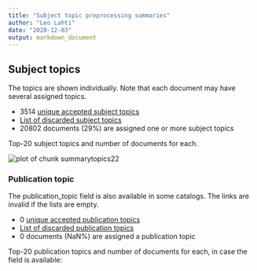 ```yaml
---
title: "Subject topic preprocessing summaries"
author: "Leo Lahti"
date: "2020-12-03"
output: markdown_document
---
```


## Subject topics

The topics are shown individually. Note that each document may have
several assigned topics.



  * 3514 [unique accepted subject topics](output.tables/subject_topic_accepted.csv)
  * [List of discarded subject topics](output.tables/subject_topic_discarded.csv)
  * 20802 documents (29%) are assigned one or more subject topics 


Top-20 subject topics and number of documents for each.

![plot of chunk summarytopics22](figure/summarytopics22-1.png)

### Publication topic

The publication_topic field is also available in some catalogs. The links are invalid if the lists are empty.



  * 0 [unique accepted publication topics](output.tables/publication_topic_accepted.csv)
  * [List of discarded publication topics](output.tables/publication_topic_discarded.csv)
  * 0 documents (NaN%) are assigned a publication topic 

Top-20 publication topics and number of documents for each, in
case the field is available:


